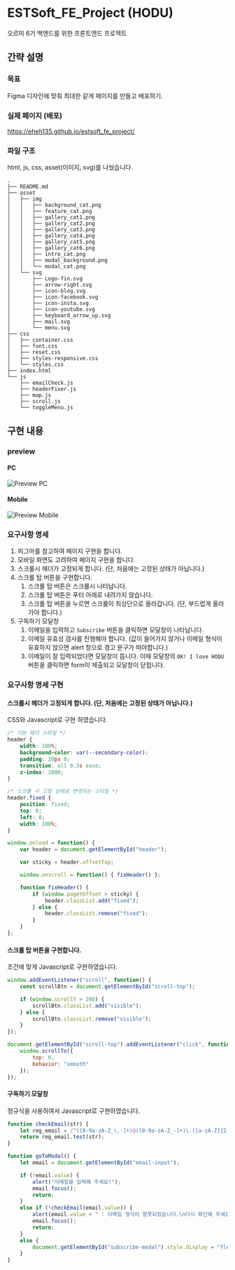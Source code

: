 # ESTSoft_FE_Project (HODU)
오르미 6기 백엔드를 위한 프론트엔드 프로젝트

## 간략 설명
### 목표
Figma 디자인에 맞춰 최대한 같게 페이지를 만들고 배포하기.

### 실제 페이지 (배포)
https://eheh135.github.io/estsoft_fe_project/ 

### 파일 구조
html, js, css, asset(이미지, svg)를 나눴습니다.
```
.
├── README.md
├── asset
│   ├── img
│   │   ├── background_cat.png
│   │   ├── feature_cat.png
│   │   ├── gallery_cat1.png
│   │   ├── gallery_cat2.png
│   │   ├── gallery_cat3.png
│   │   ├── gallery_cat4.png
│   │   ├── gallery_cat5.png
│   │   ├── gallery_cat6.png
│   │   ├── intro_cat.png
│   │   ├── modal_background.png
│   │   └── modal_cat.png
│   └── svg
│       ├── Logo-fin.svg
│       ├── arrow-right.svg
│       ├── icon-blog.svg
│       ├── icon-facebook.svg
│       ├── icon-insta.svg
│       ├── icon-youtube.svg
│       ├── keyboard_arrow_up.svg
│       ├── mail.svg
│       └── menu.svg
├── css
│   ├── container.css
│   ├── font.css
│   ├── reset.css
│   ├── styles-responsive.css
│   └── styles.css
├── index.html
└── js
    ├── emailCheck.js
    ├── headerFixer.js
    ├── map.js
    ├── scroll.js
    └── toggleMenu.js
```

## 구현 내용
### preview
#### PC
![Preview PC](./preview_gif/HODU_preview_PC.gif)
#### Mobile
![Preview Mobile](./preview_gif/HODU_preview_Mobile.gif)

### 요구사항 명세
1. 피그마를 참고하여 페이지 구현을 합니다.
2. 모바일 화면도 고려하여 페이지 구현을 합니다.
3. 스크롤시 헤더가 고정되게 합니다. (단, 처음에는 고정된 상태가 아닙니다.)
4. 스크롤 탑 버튼을 구현합니다. 
    1. 스크롤 탑 버튼은 스크롤시 나타납니다.
    2. 스크롤 탑 버튼은 푸터 아래로 내려가지 않습니다.
    3. 스크롤 탑 버튼을 누르면 스크롤이 최상단으로 올라갑니다. (단, 부드럽게 올라가야 합니다.)
5. 구독하기 모달창
    1. 이메일을 입력하고 `Subscribe` 버튼을 클릭하면 모달창이 나타납니다.
    2. 이메일 유효성 검사를 진행해야 합니다. (값이 들어가지 않거나 이메일 형식이 유효하지 않으면 alert 창으로 경고 문구가 떠야합니다.)
    3. 이메일이 잘 입력되었다면 모달창이 뜹니다. 이때 모달창의 `OK! I love HODU` 버튼을 클릭하면 form이 제출되고 모달창이 닫힙니다.

### 요구사항 명세 구현
#### 스크롤시 헤더가 고정되게 합니다. (단, 처음에는 고정된 상태가 아닙니다.)
CSS와 Javascript로 구현 하였습니다.
```css
/* 기본 헤더 스타일 */
header {
    width: 100%;
    background-color: var(--secondary-color);
    padding: 20px 0;
    transition: all 0.3s ease;
    z-index: 1000;
}

/* 스크롤 시 고정 상태로 변경되는 스타일 */
header.fixed {
    position: fixed;
    top: 0;
    left: 0;
    width: 100%;
}
```
```javascript
window.onload = function() {
    var header = document.getElementById("header");

    var sticky = header.offsetTop;

    window.onscroll = function() { fixHeader() };

    function fixHeader() {
        if (window.pageYOffset > sticky) {
            header.classList.add("fixed");
        } else {
            header.classList.remove("fixed");
        }
    }
};
```
#### 스크롤 탑 버튼을 구현합니다. 
조건에 맞게 Javascript로 구현하였습니다.
```javascript
window.addEventListener("scroll", function() {
    const scrollBtn = document.getElementById("scroll-top");

    if (window.scrollY > 300) {
        scrollBtn.classList.add("visible");
    } else {
        scrollBtn.classList.remove("visible");
    }
});

document.getElementById("scroll-top").addEventListener("click", function() {
    window.scrollTo({
        top: 0,
        behavior: "smooth"
    });
});
```
#### 구독하기 모달창
정규식을 사용하여서 Javascript로 구현하였습니다.
```javascript
function checkEmail(str) {
    let reg_email = /^([0-9a-zA-Z_\.-]+)@([0-9a-zA-Z_-]+)\.([a-zA-Z]{2,6})(\.[a-zA-Z]{2,6})?$/;
    return reg_email.test(str);
}

function goToModal() {
    let email = document.getElementById("email-input");

    if (!email.value) {
        alert("이메일을 입력해 주세요!");
        email.focus();
        return;
    }
    else if (!checkEmail(email.value)) {
        alert(email.value + " : 이메일 형식이 잘못되었습니다.\n다시 확인해 주세요.");
        email.focus();
        return;
    }
    else {
        document.getElementById("subscribe-modal").style.display = "flex";
    }
}
```

